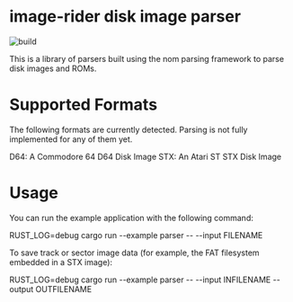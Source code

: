 # image-rider disk image parser
![build](https://github.com/jgerrish/image-rider/actions/workflows/rust.yml/badge.svg)

This is a library of parsers built using the nom parsing framework to parse disk images
and ROMs.

# Supported Formats

The following formats are currently detected.  Parsing is not fully
implemented for any of them yet.

D64: A Commodore 64 D64 Disk Image
STX: An Atari ST STX Disk Image

# Usage

You can run the example application with the following command:

RUST_LOG=debug cargo run --example parser -- --input FILENAME

To save track or sector image data (for example, the FAT filesystem
embedded in a STX image):

RUST_LOG=debug cargo run --example parser -- --input INFILENAME --output OUTFILENAME
